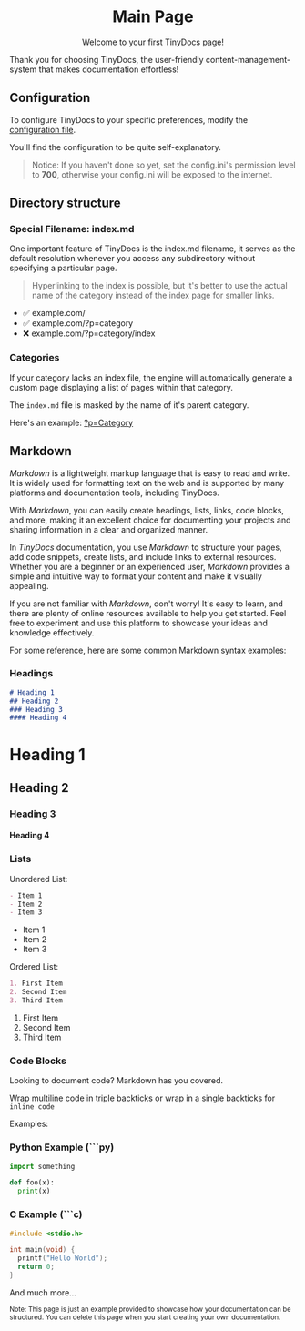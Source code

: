 <h1 style="text-align:center"> Main Page</h1> 
<p style="text-align:center">Welcome to your first TinyDocs page!</p>

Thank you for choosing TinyDocs, the user-friendly content-management-system that makes documentation effortless!

## Configuration
To configure TinyDocs to your specific preferences, modify the [configuration file](./config.ini).

You'll find the configuration to be quite self-explanatory. 

> Notice: If you haven't done so yet, set the config.ini's permission level to **700**, otherwise your config.ini will be exposed to the internet.

## Directory structure

### Special Filename: index.md
One important feature of TinyDocs is the index.md filename, it serves as the default resolution whenever you access any subdirectory without specifying a particular page.

> Hyperlinking to the index is possible, but it's better to use the actual name of the category instead of the index page for smaller links.
- ✅ example.com/
- ✅ example.com/?p=category
- ❌ example.com/?p=category/index

### Categories
If your category lacks an index file, the engine will automatically generate a custom page displaying a list of pages within that category.

The `index.md` file is masked by the name of it's parent category.

Here's an example: [?p=Category](?p=Category/)

## Markdown
*Markdown* is a lightweight markup language that is easy to read and write. It is widely used for formatting text on the web and is supported by many platforms and documentation tools, including TinyDocs.

With *Markdown*, you can easily create headings, lists, links, code blocks, and more, making it an excellent choice for documenting your projects and sharing information in a clear and organized manner.

In *TinyDocs* documentation, you use *Markdown* to structure your pages, add code snippets, create lists, and include links to external resources. Whether you are a beginner or an experienced user, *Markdown* provides a simple and intuitive way to format your content and make it visually appealing.

If you are not familiar with *Markdown*, don't worry! It's easy to learn, and there are plenty of online resources available to help you get started. Feel free to experiment and use this platform to showcase your ideas and knowledge effectively.

For some reference, here are some common Markdown syntax examples:
### Headings
```md
# Heading 1
## Heading 2
### Heading 3
#### Heading 4
```
# Heading 1
## Heading 2
### Heading 3
#### Heading 4

### Lists
Unordered List:
```md
- Item 1
- Item 2
- Item 3
```
- Item 1
- Item 2
- Item 3

Ordered List:
```md
1. First Item
2. Second Item
3. Third Item
```
1. First Item
2. Second Item
3. Third Item

### Code Blocks
Looking to document code? Markdown has you covered.

Wrap multiline code in triple backticks or wrap in a single backticks for `inline code`

Examples:
### Python Example (```py)
```py
import something

def foo(x):
  print(x) 
```
### C Example (```c)
```c
#include <stdio.h>

int main(void) {
  printf("Hello World");
  return 0;
}
```
And much more...

<small>Note: This page is just an example provided to showcase how your documentation can be structured. You can delete this page when you start creating your own documentation.</small>